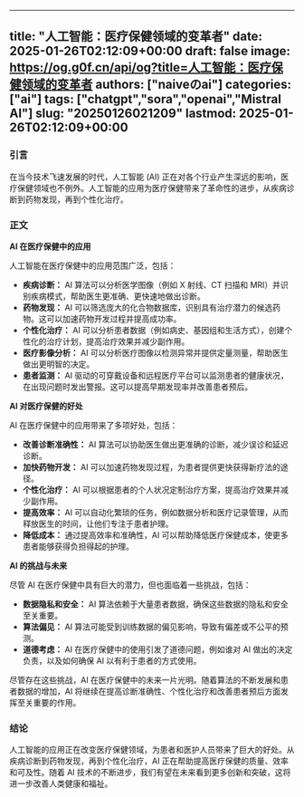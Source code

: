 
---
title: "人工智能：医疗保健领域的变革者"
date: 2025-01-26T02:12:09+00:00
draft: false
image: https://og.g0f.cn/api/og?title=人工智能：医疗保健领域的变革者
authors: ["naiveのai"]
categories: ["ai"]
tags: ["chatgpt","sora","openai","Mistral AI"]
slug: "20250126021209"
lastmod: 2025-01-26T02:12:09+00:00
---
### 引言

在当今技术飞速发展的时代，人工智能 (AI) 正在对各个行业产生深远的影响，医疗保健领域也不例外。人工智能的应用为医疗保健带来了革命性的进步，从疾病诊断到药物发现，再到个性化治疗。

### 正文

**AI 在医疗保健中的应用**

人工智能在医疗保健中的应用范围广泛，包括：

- **疾病诊断：** AI 算法可以分析医学图像（例如 X 射线、CT 扫描和 MRI）并识别疾病模式，帮助医生更准确、更快速地做出诊断。
- **药物发现：** AI 可以筛选庞大的化合物数据库，识别具有治疗潜力的候选药物。这可以加速药物开发过程并提高成功率。
- **个性化治疗：** AI 可以分析患者数据（例如病史、基因组和生活方式），创建个性化的治疗计划，提高治疗效果并减少副作用。
- **医疗影像分析：** AI 可以分析医疗图像以检测异常并提供定量测量，帮助医生做出更明智的决定。
- **患者监测：** AI 驱动的可穿戴设备和远程医疗平台可以监测患者的健康状况，在出现问题时发出警报。这可以提高早期发现率并改善患者预后。

**AI 对医疗保健的好处**

AI 在医疗保健中的应用带来了多项好处，包括：

- **改善诊断准确性：** AI 算法可以协助医生做出更准确的诊断，减少误诊和延迟诊断。
- **加快药物开发：** AI 可以加速药物发现过程，为患者提供更快获得新疗法的途径。
- **个性化治疗：** AI 可以根据患者的个人状况定制治疗方案，提高治疗效果并减少副作用。
- **提高效率：** AI 可以自动化繁琐的任务，例如数据分析和医疗记录管理，从而释放医生的时间，让他们专注于患者护理。
- **降低成本：** 通过提高效率和准确性，AI 可以帮助降低医疗保健成本，使更多患者能够获得负担得起的护理。

**AI 的挑战与未来**

尽管 AI 在医疗保健中具有巨大的潜力，但也面临着一些挑战，包括：

- **数据隐私和安全：** AI 算法依赖于大量患者数据，确保这些数据的隐私和安全至关重要。
- **算法偏见：** AI 算法可能受到训练数据的偏见影响，导致有偏差或不公平的预测。
- **道德考虑：** AI 在医疗保健中的使用引发了道德问题，例如谁对 AI 做出的决定负责，以及如何确保 AI 以有利于患者的方式使用。

尽管存在这些挑战，AI 在医疗保健中的未来一片光明。随着算法的不断发展和患者数据的增加，AI 将继续在提高诊断准确性、个性化治疗和改善患者预后方面发挥至关重要的作用。

### 结论

人工智能的应用正在改变医疗保健领域，为患者和医护人员带来了巨大的好处。从疾病诊断到药物发现，再到个性化治疗，AI 正在帮助提高医疗保健的质量、效率和可及性。随着 AI 技术的不断进步，我们有望在未来看到更多创新和突破，这将进一步改善人类健康和福祉。
